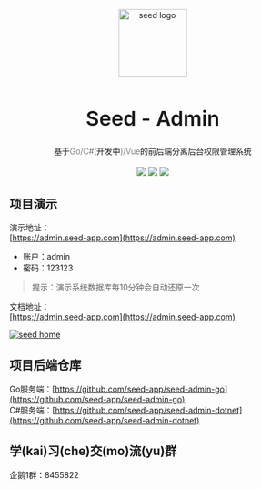 <p align="center" style="margin:30px 0">
  <a href="https://admin.seed-app.com/" target="blank"><img src="https://code-admin-1258623672.cos.ap-beijing.myqcloud.com/logo.png" width="120" alt="seed logo" /></a>
</p>
<h1 align="center" style="font-weight: 600;font-size:36px;">Seed - Admin</h1>
<h4 align="center" style="font-weight: 200;">基于Go/C#(开发中)/Vue的前后端分离后台权限管理系统 </h4>
<div align="center" style="margin-top:10px;">
	<a href="https://github.com/seed-app/seed-admin-vue"><img src="https://img.shields.io/github/stars/seed-app/seed-admin-vue"></a>
	<a href="https://github.com/seed-app/seed-admin-vue/blob/master/LICENSE"><img src="https://img.shields.io/badge/license-MIT-blue"></a>
  <a href="https://github.com/seed-app/seed-admin-vue"><img src="https://img.shields.io/badge/version-v1.0.0-blue"></a>
</div>

## 项目演示
演示地址：  
[https://admin.seed-app.com](https://admin.seed-app.com)

- 账户：admin 
- 密码：123123

> 提示：演示系统数据库每10分钟会自动还原一次

文档地址：  
[https://admin.seed-app.com](https://admin.seed-app.com)

<a href="https://admin.seed-app.com/" target="blank"><img src="https://code-admin-1258623672.cos.ap-beijing.myqcloud.com/demo.png"  alt="seed home" /></a>

## 项目后端仓库
Go服务端：[https://github.com/seed-app/seed-admin-go](https://github.com/seed-app/seed-admin-go)  
C#服务端：[https://github.com/seed-app/seed-admin-dotnet](https://github.com/seed-app/seed-admin-dotnet)  

## 学(kai)习(che)交(mo)流(yu)群
企鹅1群：8455822